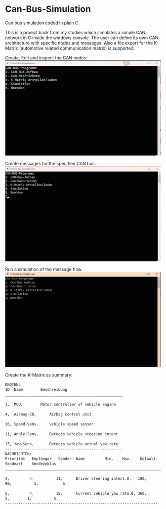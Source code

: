 # Can-Bus-Simulation
Can bus simulation coded in plain C.

This is a proejct back from my studies which simulates a simple CAN network in C inside the windows console.
The user can define its own CAN architecture with specific nodes and messages.
Also a file export for the K-Matrix (automotive related communication matrix) is supported.


Create, Edit and inspect the CAN nodes:
![CAN nodes demo](demo/Demo_EditNode2.gif)

Create messages for the specified CAN bus:
![CAN messages demo](demo/Demo_Message.gif)

Run a simulation of the message flow:
![Simulation](demo/Demo_sim.gif)


Create the K-Matrix as summary:

```
KNOTEN:
ID	Name		Beschreibung
_____________________________________________________

1,	MCU,		Motor controller of vehicle engine

4,	Airbag-CU,		Airbag control unit

10,	Speed-Sens,		Vehicle speed sensor

11,	Angle-Sens,		Detects vehicle steering intent

15,	Yaw-Sens,		Detects vehicle actual yaw rate
-----------------------------------------------------
NACHRICHTEN:
Priorität	Empfänger	Sender	Name 		 Min.	 Max.	 Default.	 Sendeart	 Sendezyklus
____________________________________________________________________________________________________________________________

4,	       4,	       11,	    Driver steering intent,0,	180,	 90,	      1,	       5,	

5,	       4,	       15,	    Current vehicle yaw rate,0,	360,	 5,	       1,	       5,	
---------------------------------------------------------------------

```
